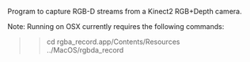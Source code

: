 Program to capture RGB-D streams from a Kinect2 RGB+Depth camera.

Note: Running on OSX currently requires the following commands:
>> cd rgba_record.app/Contents/Resources
>> ../MacOS/rgbda_record
